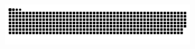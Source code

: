 <picture>
  <source media="(prefers-color-scheme: dark)" srcset="https://raw.githubusercontent.com/CodingCaius/CodingCaius/output/github-contribution-grid-snake-dark.svg">
  <source media="(prefers-color-scheme: light)" srcset="https://raw.githubusercontent.com/CodingCaius/CodingCaius/output/github-contribution-grid-snake.svg">
  <img alt="github contribution grid snake animation" src="https://raw.githubusercontent.com/CodingCaius/CodingCaius/output/github-contribution-grid-snake.svg">
</picture>